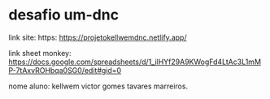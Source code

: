 # desafio um-dnc
link site: https: https://projetokellwemdnc.netlify.app/

link sheet monkey: https://docs.google.com/spreadsheets/d/1_ilHYf29A9KWogFd4LtAc3L1mMP-7tAxvROHbqa0SG0/edit#gid=0

nome aluno: kellwem victor gomes tavares marreiros.
